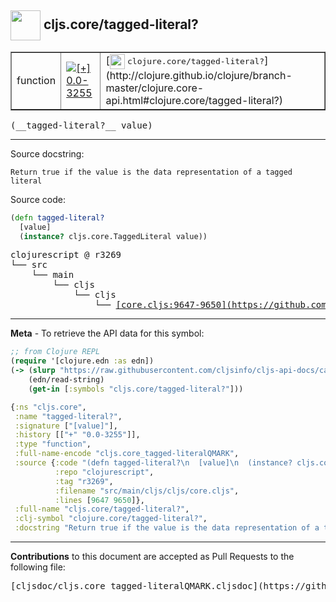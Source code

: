 ## <img width="48px" valign="middle" src="http://i.imgur.com/Hi20huC.png"> cljs.core/tagged-literal?

 <table border="1">
<tr>

<td>function</td>
<td><a href="https://github.com/cljsinfo/cljs-api-docs/tree/0.0-3255"><img valign="middle" alt="[+] 0.0-3255" src="https://img.shields.io/badge/+-0.0--3255-lightgrey.svg"></a> </td>
<td>
[<img height="24px" valign="middle" src="http://i.imgur.com/1GjPKvB.png"> <samp>clojure.core/tagged-literal?</samp>](http://clojure.github.io/clojure/branch-master/clojure.core-api.html#clojure.core/tagged-literal?)
</td>
</tr>
</table>

 <samp>
(__tagged-literal?__ value)<br>
</samp>

---




Source docstring:

```
Return true if the value is the data representation of a tagged literal
```

Source code:

```clj
(defn tagged-literal?
  [value]
  (instance? cljs.core.TaggedLiteral value))
```

 <pre>
clojurescript @ r3269
└── src
    └── main
        └── cljs
            └── cljs
                └── <ins>[core.cljs:9647-9650](https://github.com/clojure/clojurescript/blob/r3269/src/main/cljs/cljs/core.cljs#L9647-L9650)</ins>
</pre>


---

__Meta__ - To retrieve the API data for this symbol:

```clj
;; from Clojure REPL
(require '[clojure.edn :as edn])
(-> (slurp "https://raw.githubusercontent.com/cljsinfo/cljs-api-docs/catalog/cljs-api.edn")
    (edn/read-string)
    (get-in [:symbols "cljs.core/tagged-literal?"]))
```

```clj
{:ns "cljs.core",
 :name "tagged-literal?",
 :signature ["[value]"],
 :history [["+" "0.0-3255"]],
 :type "function",
 :full-name-encode "cljs.core_tagged-literalQMARK",
 :source {:code "(defn tagged-literal?\n  [value]\n  (instance? cljs.core.TaggedLiteral value))",
          :repo "clojurescript",
          :tag "r3269",
          :filename "src/main/cljs/cljs/core.cljs",
          :lines [9647 9650]},
 :full-name "cljs.core/tagged-literal?",
 :clj-symbol "clojure.core/tagged-literal?",
 :docstring "Return true if the value is the data representation of a tagged literal"}

```

---

__Contributions__ to this document are accepted as Pull Requests to the following file:

 <pre>
[cljsdoc/cljs.core_tagged-literalQMARK.cljsdoc](https://github.com/cljsinfo/cljs-api-docs/blob/master/cljsdoc/cljs.core_tagged-literalQMARK.cljsdoc)
</pre>

